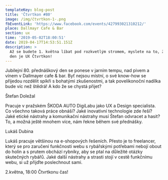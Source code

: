 ```yaml
---
templateKey: blog-post
title: 'Čtvrtkon #80'
image: /img/čtvrtkon-1-.png
fbEventLink: 'https://www.facebook.com/events/427993021310212/'
place: Dallmayr Cafe & Bar
section: ux
time: '2019-05-02T18:00:51'
date: 2019-04-17T14:53:51.151Z
description: >
  Až se budete 1. května líbat pod rozkvetlým stromem, myslete na to, že druhý
  den je UX Čtvrtkon!
---
```

Jubilejní 80. přednáškový den se ponese v jarním tempu, nad pivem a vínem v Dallmayer cafe & bar. Byť nejsou místní, o své know-how se přijedou rozdělit spíkři s bohatými zkušenostmi, a tak povelikonoční nadílka bude víc než štědrá! A kdo že se chystá přijet?



Štefan Doležal

Pracuje v pražském ŠKODA AUTO DigiLabu jako UX a Design specialista. Co všechno taková práce obnáší? Jaké inovativní technologie zde řeší? Jaké etické nástrahy a komunikační nástrahy musí Štefan odvracet a hasit? To, a možná ještě mnohem více, nám řekne během své přednášky.



Lukáš Dubina

Lukáš pracuje většinou na e-shopových řešeních. Přesto je to freelancer, který se pro zaručení funkčnosti webu s rybářskými potřebami nebojí obout do holin a s prutem obchází rybníky, aby se ptal na důležité otázky skutečných rybářů. Jaké další nástrahy a strasti stojí v cestě funkčnímu webu, si už přijďte poslechnout sami.



2.května, 18:00 Čtvrtkonu čas!
